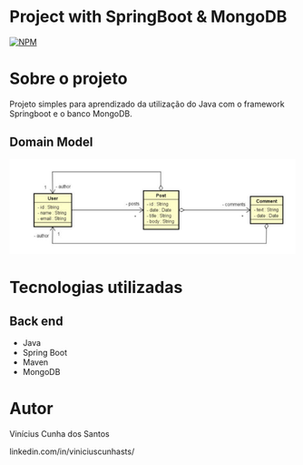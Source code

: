 # Project with SpringBoot & MongoDB
[![NPM](https://img.shields.io/npm/l/react)](https://github.com/1vinicius1/workshop-springboot3-jpa/blob/main/LICENSE) 

# Sobre o projeto

Projeto simples para aprendizado da utilização do Java com o framework Springboot e o banco MongoDB.

## Domain Model
![DomainModel](assets/DomainModel.PNG)

# Tecnologias utilizadas
## Back end
- Java
- Spring Boot
- Maven
- MongoDB

# Autor

Vinícius Cunha dos Santos

linkedin.com/in/viniciuscunhasts/

